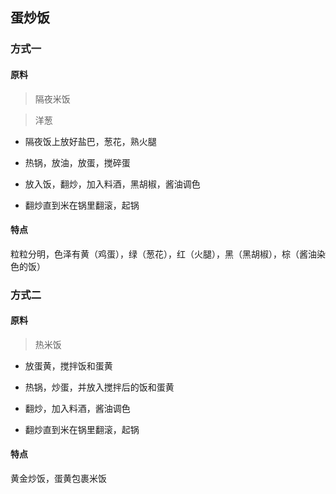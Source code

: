 ## 蛋炒饭

### 方式一

#### 原料

> 隔夜米饭

> 洋葱

* 隔夜饭上放好盐巴，葱花，熟火腿

* 热锅，放油，放蛋，搅碎蛋

* 放入饭，翻炒，加入料酒，黑胡椒，酱油调色

* 翻炒直到米在锅里翻滚，起锅

#### 特点
粒粒分明，色泽有黄（鸡蛋），绿（葱花），红（火腿），黑（黑胡椒），棕（酱油染色的饭）

### 方式二

#### 原料
>热米饭

* 放蛋黄，搅拌饭和蛋黄

* 热锅，炒蛋，并放入搅拌后的饭和蛋黄

* 翻炒，加入料酒，酱油调色

* 翻炒直到米在锅里翻滚，起锅

#### 特点

黄金炒饭，蛋黄包裹米饭
